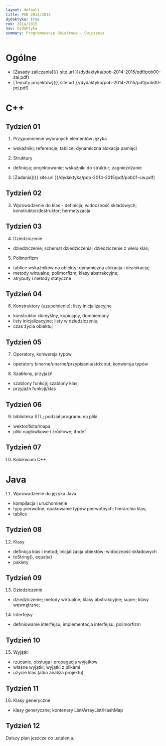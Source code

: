 ```yaml
---
layout: default
title: POB 2014/2015
dydaktyka: true
rok: 2014/2015
nav: dydaktyka
summary: Programowanie Obiektowe - Ćwiczenia
---
```


Ogólne
======
* [Zasady zaliczania]({{ site.url }}/dydaktyka/pob-2014-2015/pdf/pob00-zal.pdf)
* [Tematy projektów]({{ site.url }}/dydaktyka/pob-2014-2015/pdf/pob00-prj.pdf)

C++
===

Tydzień 01
------

1. Przypomnienie wybranych elementów języka 
  * wskaźniki; referencje; tablice; dynamiczna alokacja pamięci
2. Struktury 
  * definicja; projektowanie; wskaźniki do struktur; zagnieżdżanie
3. [Zadania]({{ site.url }}/dydaktyka/pob-2014-2015/pdf/pob01-cw.pdf)


Tydzień 02
------

3. Wprowadzenie do klas - definicja; widoczność składowych; konstruktor/destruktor; hermetyzacja

Tydzień 03
------

4. Dziedziczenie
  * dziedziczenie; schemat dziedziczenia; dziedziczenie z wielu klas; 
5. Polimorfizm
  * tablice wskaźników na obiekty; dynamiczna alokacja i dealokacja; 
  * metody wirtualne; polimorfizm; klasy abstrakcyjne;
  * atrybuty i metody statyczne

Tydzień 04
------

6. Konstruktory (uzupełnienie); listy inicjalizacyjne
  * konstruktor domyślny, kopiujący, domniemany
  * listy inicjalizacyjne; listy w dziedziczeniu;
  * czas życia obiektu;

Tydzień 05
------

7. Operatory, konwersja typów
  * operatory binarne/unarne/przypisania/std:cout; konwersja typów
8.  Szablony, przyjaźń
  * szablony funkcji; szablony klas;
  * przyjaźń funkcji/klas

Tydzień 06
------

9. biblioteka STL; podział programu na pliki
  * wektor/lista/mapa
  * pliki nagłówkowe i źródłowe; ifndef

Tydzień 07
------

10. Kolokwium C++

Java
====

11. Wprowadzenie do języka Java
  * kompilacja i uruchomienie
  * typy pierwotne; opakowanie typów pierwotnych; hierarchia klas; 
  * tablice

Tydzień 08
------

12. Klasy
  * definicja klas i metod; inicjalizacja obiektów; widoczność składowych
  * toString(), equals()
  * pakiety

Tydzień 09
------

13. Dziedziczenie
  * dziedziczenie; metody wirtualne; klasy abstrakcyjne; super; klasy wewnętrzne;
14. Interfejsy
  * definiowanie interfejsu; implementacja interfejsu; polimorfizm

Tydzień 10
------

15. Wyjątki
  * rzucanie, obsługa i propagacja wyjątków
  * własne wyjątki; wyjątki z plikami
  * użycie klas (albo analiza projektu)

Tydzień 11
------

16. Klasy generyczne
  * klasy generyczne; kontenery List/ArrayList/HashMap

Tydzień 12
------

Dalszy plan jeszcze do ustalenia.